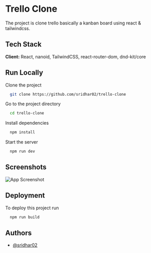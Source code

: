 # Trello Clone

The project is clone trello basically a kanban board using react & tailwindcss.


## Tech Stack

**Client:** React, nanoid, TailwindCSS, react-router-dom, dnd-kit/core


## Run Locally

Clone the project

```bash
  git clone https://github.com/sridhar02/trello-clone
```

Go to the project directory

```bash
  cd trello-clone
```

Install dependencies

```bash
  npm install
```

Start the server

```bash
  npm run dev
```


## Screenshots

![App Screenshot](https://via.placeholder.com/468x300?text=App+Screenshot+Here)


## Deployment

To deploy this project run

```bash
  npm run build
```


## Authors

- [@sridhar02](https://www.github.com/sridhar02)








